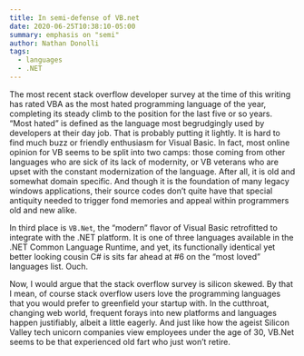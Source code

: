 ```yaml
---
title: In semi-defense of VB.net
date: 2020-06-25T10:38:10-05:00
summary: emphasis on "semi"
author: Nathan Donolli
tags:
  - languages
  - .NET
---
```


The most recent stack overflow developer survey at the time of this writing has rated VBA as the most hated programming language of the year, completing its steady climb to the position for the last five or so years.  “Most hated” is defined as the language most begrudgingly used by developers at their day job. That is probably putting it lightly. It is hard to find much buzz or friendly enthusiasm for Visual Basic. In fact, most online opinion for VB seems to be split into two camps: those coming from other languages who are sick of its lack of modernity, or VB veterans who are upset with the constant modernization of the language. After all, it is old and somewhat domain specific. And though it is the foundation of many legacy windows applications, their source codes don’t quite have that special antiquity needed to trigger fond memories and appeal within programmers old and new alike.  

In third place is `VB.Net`, the “modern” flavor of Visual Basic retrofitted to integrate with the .NET platform.  It is one of three languages available in the .NET Common Language Runtime, and yet, its functionally identical yet better looking cousin C# is sits far ahead at #6 on the “most loved” languages list.  Ouch.

Now, I would argue that the stack overflow survey is silicon skewed.  By that I mean, of course stack overflow users love the programming languages that you would prefer to greenfield your startup with.  In the cutthroat, changing web world, frequent forays into new platforms and languages happen justifiably, albeit a little eagerly.  And just like how the ageist Silicon Valley tech unicorn companies view employees under the age of 30, VB.Net seems to be that experienced old fart who just won’t retire.